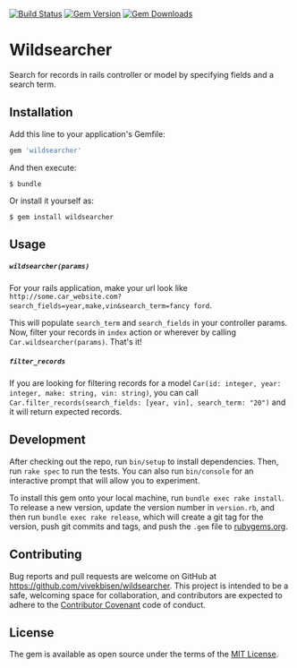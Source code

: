 [![Build Status](https://travis-ci.org/vivekbisen/wildsearcher.svg)](https://travis-ci.org/vivekbisen/wildsearcher)
[![Gem Version](https://img.shields.io/gem/v/wildsearcher.svg)](https://rubygems.org/gems/wildsearcher)
[![Gem Downloads](https://img.shields.io/gem/dt/wildsearcher.svg)](https://rubygems.org/gems/wildsearcher) 

# Wildsearcher

Search for records in rails controller or model by specifying fields and a search term.

## Installation

Add this line to your application's Gemfile:

```ruby
gem 'wildsearcher'
```

And then execute:

    $ bundle

Or install it yourself as:

    $ gem install wildsearcher

## Usage

##### `wildsearcher(params)`

For your rails application, make your url look like `http://some.car_website.com?search_fields=year,make,vin&search_term=fancy ford`.

This will populate `search_term` and `search_fields` in your controller params. Now, filter your records in `index` action or wherever by calling `Car.wildsearcher(params)`. That's it!


##### `filter_records`

If you are looking for filtering records for a model `Car(id: integer, year: integer, make: string, vin: string)`, you can call `Car.filter_records(search_fields: [year, vin], search_term: "20")` and it will return expected records.

## Development

After checking out the repo, run `bin/setup` to install dependencies. Then, run `rake spec` to run the tests. You can also run `bin/console` for an interactive prompt that will allow you to experiment.

To install this gem onto your local machine, run `bundle exec rake install`. To release a new version, update the version number in `version.rb`, and then run `bundle exec rake release`, which will create a git tag for the version, push git commits and tags, and push the `.gem` file to [rubygems.org](https://rubygems.org).

## Contributing

Bug reports and pull requests are welcome on GitHub at https://github.com/vivekbisen/wildsearcher. This project is intended to be a safe, welcoming space for collaboration, and contributors are expected to adhere to the [Contributor Covenant](http://contributor-covenant.org) code of conduct.


## License

The gem is available as open source under the terms of the [MIT License](http://opensource.org/licenses/MIT).

